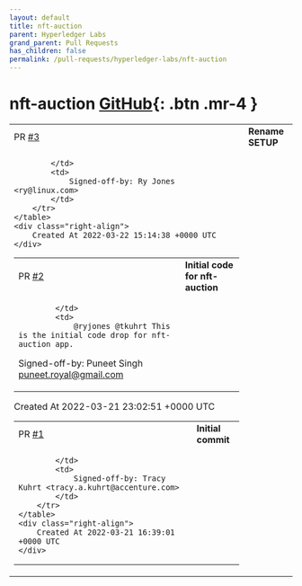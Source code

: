 ```yaml
---
layout: default
title: nft-auction
parent: Hyperledger Labs
grand_parent: Pull Requests
has_children: false
permalink: /pull-requests/hyperledger-labs/nft-auction
---
```


# nft-auction <span class="fs-3 right-align">[GitHub](https://github.com/hyperledger-labs/nft-auction){: .btn .mr-4 }</span>


<div>
    <table>
        <tr>
            <td>
                PR <a href="https://github.com/hyperledger-labs/nft-auction/pull/3" class=".btn">#3</a>
            </td>
            <td>
                <b>
                    Rename SETUP
                </b>
            </td>
        </tr>
        <tr>
            <td>
                
            </td>
            <td>
                Signed-off-by: Ry Jones <ry@linux.com>
            </td>
        </tr>
    </table>
    <div class="right-align">
        Created At 2022-03-22 15:14:38 +0000 UTC
    </div>
</div>

<div>
    <table>
        <tr>
            <td>
                PR <a href="https://github.com/hyperledger-labs/nft-auction/pull/2" class=".btn">#2</a>
            </td>
            <td>
                <b>
                    Initial code for nft-auction
                </b>
            </td>
        </tr>
        <tr>
            <td>
                
            </td>
            <td>
                @ryjones @tkuhrt This is the initial code drop for nft-auction app. 

Signed-off-by: Puneet Singh <puneet.royal@gmail.com>
            </td>
        </tr>
    </table>
    <div class="right-align">
        Created At 2022-03-21 23:02:51 +0000 UTC
    </div>
</div>

<div>
    <table>
        <tr>
            <td>
                PR <a href="https://github.com/hyperledger-labs/nft-auction/pull/1" class=".btn">#1</a>
            </td>
            <td>
                <b>
                    Initial commit
                </b>
            </td>
        </tr>
        <tr>
            <td>
                
            </td>
            <td>
                Signed-off-by: Tracy Kuhrt <tracy.a.kuhrt@accenture.com>
            </td>
        </tr>
    </table>
    <div class="right-align">
        Created At 2022-03-21 16:39:01 +0000 UTC
    </div>
</div>

